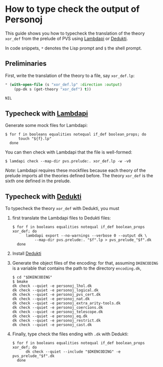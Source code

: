 # How to type check the output of Personoj

This guide shows you how to typecheck the translation of the theory `xor_def`
from the prelude of PVS using [Lambdapi](https://github.com/Deducteam/lambdapi)
or [Dedukti](https://github.com/Deducteam/Dedukti).

In code snippets, `*` denotes the Lisp prompt and `$` the shell prompt.

## Preliminaries

First, write the translation of the theory to a file, say `xor_def.lp`:
```lisp
* (with-open-file (s "xor_def.lp" :direction :output)
    (pp-dk s (get-theory "xor_def") t))

NIL
```

## Typecheck with [Lambdapi](https://github.com/Deducteam/lambdapi)

Generate some mock files for Lambdapi:
```command
$ for f in booleans equalities notequal if_def boolean_props; do
      touch "${f}.lp"
  done
```

You can then check with Lambdapi that the file is well-formed:
```command
$ lamdapi check --map-dir pvs.prelude:. xor_def.lp -w -v0
```

*Note:* Lambdapi requires these mockfiles because each theory of the prelude
imports all the theories defined before. The theory `xor_def` is the sixth
one defined in the prelude.

## Typecheck with [Dedukti](https://github.com/Deducteam/Dedukti)

To typecheck the theory `xor_def` with Dedukti, you must

1. first translate the Lambdapi files to Dedukti files:
   ```command
   $ for f in booleans equalities notequal if_def boolean_props xor_def; do
         lambdapi export --no-warnings --verbose 0 --output dk \
             --map-dir pvs.prelude:. "$f".lp > pvs_prelude_"$f".dk
     done
   ```

2. Install [Dedukti](https://github.com/Deducteam/Dedukti)

2. Generate the object files of the encoding:
   for that, assuming `DKENCODING` is a variable that contains the path to the
   directory `encoding.dk`,
   ```command
   $ cd "$DKENCODING"
   $ bmake
   dk check --quiet -e personoj_lhol.dk
   dk check --quiet -e personoj_logical.dk
   dk check --quiet -e personoj_pvs_cert.dk
   dk check --quiet -e personoj_nat.dk
   dk check --quiet -e personoj_extra_arity-tools.dk
   dk check --quiet -e personoj_coercions.dk
   dk check --quiet -e personoj_telescope.dk
   dk check --quiet -e personoj_eq.dk
   dk check --quiet -e personoj_restrict.dk
   dk check --quiet -e personoj_cast.dk
   ```

3. Finally, type check the files ending with `.dk` with Dedukti:
   ```command
   $ for f in booleans equalities notequal if_def boolean_props xor_def; do
         dk check --quiet --include "$DKENCODING" -e pvs_prelude_"$f".dk
     done
   ```
